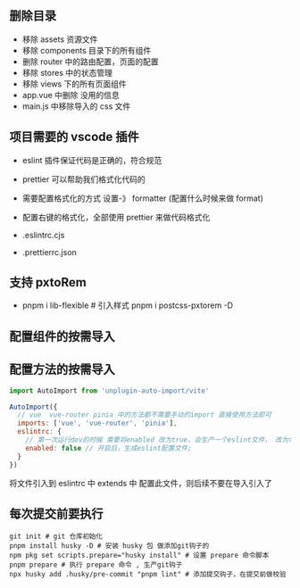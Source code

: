 ## 删除目录

- 移除 assets 资源文件
- 移除 components 目录下的所有组件
- 删除 router 中的路由配置，页面的配置
- 移除 stores 中的状态管理
- 移除 views 下的所有页面组件
- app.vue 中删除 没用的信息
- main.js 中移除导入的 css 文件

## 项目需要的 vscode 插件

- eslint 插件保证代码是正确的，符合规范
- prettier 可以帮助我们格式化代码的
- 需要配置格式化的方式 设置-》 formatter (配置什么时候来做 format)
- 配置右键的格式化，全部使用 prettier 来做代码格式化

- .eslintrc.cjs
- .prettierrc.json

## 支持 pxtoRem

- pnpm i lib-flexible # 引入样式
  pnpm i postcss-pxtorem -D

## 配置组件的按需导入

## 配置方法的按需导入

```js
import AutoImport from 'unplugin-auto-import/vite'

AutoImport({
  // vue  vue-router pinia 中的方法都不需要手动的import 直接使用方法即可
  imports: ['vue', 'vue-router', 'pinia'],
  eslintrc: {
    // 第一次运行dev的时候 需要将enabled 改为true，会生产一个eslint文件， 改为false防止浪费性能
    enabled: false // 开启后，生成eslint配置文件;
  }
})
```

将文件引入到 eslintrc 中 extends 中 配置此文件，则后续不要在导入引入了

## 每次提交前要执行

```shell
git init # git 仓库初始化
pnpm install husky -D # 安装 husky 包 做添加git钩子的
npm pkg set scripts.prepare="husky install" # 设置 prepare 命令脚本
pnpm prepare # 执行 prepare 命令 , 生产git钩子
npx husky add .husky/pre-commit "pnpm lint" # 添加提交钩子，在提交前做校验
```
